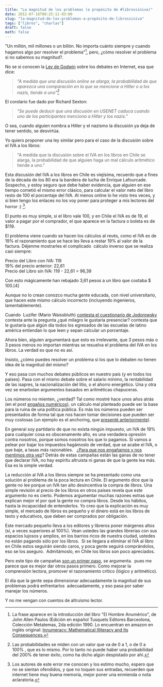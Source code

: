 ```yaml
---
title: "La magnitud de los problemas (a propósito de #librossiniva)"
date: 2012-07-16T08:25:11-03:00
slug: "la-magnitud-de-los-problemas-a-propósito-de-librossiniva"
tags: ["libros", "charlas"]
draft: false
math: false
---
```


"Un millón, mil millones o un billón. No importa cuánto siempre y
cuando hagamos algo por resolver el problema"[^1], pero, ¿cómo
resolver el problema si no sabemos su magnitud?.

No se si conocen la [Ley de Godwin](http://es.wikipedia.org/wiki/Ley_de_Godwin) sobre los debates en
Internet, esa que dice:

> *"A medida que una discusión online se alarga, la probabilidad de que
> aparezca una comparación en la que se mencione a Hitler o a los nazis,
> tiende a uno"[^2]*

El corolario fue dado por Richard Sexton:

> *"Se puede deducir que una discusión en USENET caduca cuando uno de
> los participantes menciona a Hitler y los nazis."*

O sea, cuando alguien nombra a Hitler y el nazismo la discusión ya deja
de tener sentido, se desvirtúa.

Yo quiero proponer una ley similar pero para el caso de la discusión
sobre el IVA a los libros:

> "A medida que la discusión sobre el IVA en los libros en Chile se
> alarga, la probabilidad de que alguien haga un mal cálculo aritmético
> tiende a uno."

Esta discusión del IVA a los libros en Chile es viejísima, recuerdo que
a fines de la década de los 80 era la bandera de lucha de Enrique
Lafourcade. Sospecho, y estoy seguro que debe haber evidencia, que
alguien en ese tiempo cometió el mismo error clásico, para calcular el
valor neto del libro resto de 100 el porcentaje del IVA. Al menos online
lo he visto tres veces, y si bien tengo los enlaces no los voy poner
para proteger a mis lectores del horror :) [^3].

El punto es muy simple, si el libro vale 100, y en Chile el IVA es de
19, el valor a pagar por el comprador, el que aparece en la factura o
boleta es de \$119.

El problema viene cuando se hacen los cálculos al revés, como el IVA es
de 19% el razonamiento que se hace les lleva a restar 19% al valor de la
factura. Déjenme mostrarles el complicado  cálculo inverso que se
realiza casi siempre:

Precio del Libro con IVA: 119\
19% del precio anterior: 22,61\
Precio del Libro sin IVA: 119 - 22,61 = 96,39

Con esto mágicamente han rebajado 3,61 pesos a un libro que costaba \$
100.\[4\]

Aunque no lo crean conozco mucha gente educada, con nivel universitario,
que hacen este mismo cálculo incorrecto (incluyendo ingenieros,
lamentablemente).

Cuando  Luzifer (Mario Waissbluth) [contesta el cuestionario de
Jodorowsky](http://www.papeldigital.info/elsemanal/2012/07/08/01/paginas/022.pdf)
contesta ante la pregunta ¿qué milagro le gustaría presenciar? contesta
que le gustaría que algún día todos los egresados de las escuelas de
latino américa entiendan lo que leen y sepan calcular un porcentaje.

Ahora bien, alguien argumentará que esto es irrelevante, que 3 pesos más
o 3 pesos menos no importan mientras se resuelva el problema del IVA en
los libros. La verdad es que no es así.

Insisto, ¿cómo puedes resolver un problema si los que lo debaten no
tienen idea de la magnitud del mismo?

Y eso pasa con muchos debates públicos en nuestro país (y en todos los
países). Pasa con el mismo debate sobre el salario mínimo, la
rentabilidad de las isapres, la nacionalización del litio, o el ahorro
energético. Una y otra vez se enarbolan argumentos basados en
aritméticas chapuceras.

Los números no mienten, ¿verdad? Tal como mostré hace unos años atrás
(en el post [engaños numéricos](/blog/2009/08/enganos-numericos.html)), un
cálculo mal planteado puede ser la base para la ruina de una política
pública. Es más los números pueden ser presentados de forma tal que nos
hacen tomar decisiones que pueden ser muy costosas (un ejemplo es el
anchoring, que [presenté anteriormente](/blog/2011/07/decisiones-irracionales.html)).

En general soy partidario de que no exista ningún impuesto, un IVA de
19% para cualquier cosa es obscenamente alto, es una verdadera opresión
contra nosotros, porque somos nosotros los que lo pagamos. Si vamos a
pelear por bajar los impuestos hagámoslo de verdad, que se acabe el IVA,
o que baje, a tasas más razonables.  
¿[Para que nos engañamos y nos mentimos otra vez](/blog/2012/06/mentira.html)?
Detrás de estas campañas están las ganas de no tener que declarar IVA,
no hay espiritu altruista ni ganas de que la gente lea más. Esa es la
simple verdad.

La reducción al IVA a los libros siempre se ha presentado como una
solución al problema de la poca lectura en Chile. El argumento dice que
la gente no lee porque un IVA tan alto desincentiva la compra de libros.
Una simple revisión al precio de los libros en otros países revela que
este argumento no es cierto. Podemos argumentar muchas razones extras
que explican mejor el por qué la gente no compra libros. Desde los
hábitos, hasta la incapacidad de entenderlos. Yo creo que la explicación
es muy simple, el mercado de libros es pequeño y el dinero está en los
libros de texto y educativos, que deben ser comprados por obligación.

Este mercado pequeño lleva a los editores y libreros poner márgenes
altos (sí, a veces superiores al 100%). Vean ustedes las grandes
librerías con sus espacios lujosos y amplios, en los barrios ricos de
nuestra ciudad, ustedes no están pagando sólo por los libros.  Si se
llegara a eliminar el IVA al libro en Chile estos seguirán siendo caros,
y poca gente seguirá comprándolos, eso se los aseguro.  Admitámoslo, en
Chile los libros son poco apreciados.

Pero este tipo de campañas [son un primer paso](http://www.material-ligero.cl/un-punto-de-partida-librossiniva/),
se argumenta.  pues me parece que es mejor dar otros pasos primero. Como
mejorar la comprensión lectora, promover el razonamiento crítico (lógico
y aritmético).

El día que la gente sepa dimensionar adecuadamente la magnitud de sus
problemas podrá enfrentarlos  adecuadamente, y eso pasa por saber
manejar los números.

Y no me vengan con cuentos de altruismo lector.

[^1]: La frase aparece en la introducción del libro "El Hombre
Anumérico", de John Allen Paulos (Edición en español Tusquets Editores
Barceolona, Colección Metatemas, 2da edición 1990. Lo encuentran en
amazon en inglés original: [Innumeracy: Mathematical Illiteracy and Its
Consequences.](http://amzn.to/NDbUGo)

[^2]: Las probabilidades se miden con un valor que va de 0 a 1, o de 0 a
100% , que es lo mismo. Por lo tanto no puede haber una probabilidad del
200% de tener éxito, como ha dicho algún despistado por ahí.

[^3]: Los autores de este error me conocen y los estimo mucho, espero
que no se sientan ofendidos, y que no toquen sus entradas, recuerden que
internet tiene muy buena memoria, mejor poner una enmienda o nota
aclaratoria.

[^4]: El cálculo correcto es por supuesto 119/1,19 = 100.

